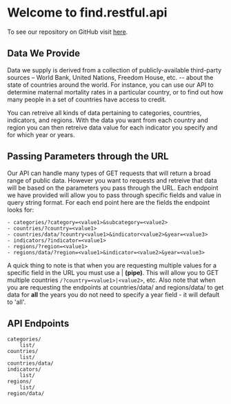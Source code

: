 # Welcome to find.restful.api

To see our repository on GitHub visit [here](https://github.com/USStateDept/find.restful.api).

## Data We Provide

Data we supply is derived from a collection of publicly-available third-party sources – World Bank,
United Nations, Freedom House, etc. -- about the state of countries around the world. For instance,
you can use our API to determine maternal mortality rates in a particular country, or to find out 
how many people in a set of countries have access to credit.

You can retreive all kinds of data pertaining to categories, countries, indicators, and regions.
With the data you want from each country and region you can then retreive data value for each
indicator you specify and for which year or years.

## Passing Parameters through the URL

Our API can handle many types of GET requests that will return a broad range of public data.
However you want to requests and retreive that data will be based on the parameters you pass through the URL.
Each endpoint we have provided will allow you to pass through specific fields and value in query string format.
For each end point here are the fields the endpoint looks for:

    - categories/?category=<value1>&subcategory=<value2>
    - countries/?country=<value1>
    - countries/data/?country<value1>&indicator<value2>&year=<value3>
    - indicators/?indicator=<value1>
    - regions/?region=<value1>
    - regions/data/?region=<value1>&indicator=<value2>&year=<value3>

A quick thing to note is that when you are requesting multiple values for a specific field in the URL you must use a | **(pipe)**.
This will allow you to GET multiple countries `/?country=<value1>|<value2>`, etc.  Also note that when you are requesting the endpoints
at countries/data/ and regions/data/ to get data for **all** the years you do not need to specify a year field - it will default to 'all'.

## API Endpoints

    categories/
        list/
    countries/
        list/
    countries/data/
    indicators/
        list/
    regions/
        list/
    region/data/